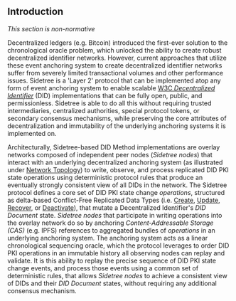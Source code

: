 ## Introduction

_This section is non-normative_

Decentralized ledgers (e.g. Bitcoin) introduced the first-ever solution to the chronological oracle problem, which unlocked the ability to create robust decentralized identifier networks. However, current approaches that utilize these event anchoring system to create decentralized identifier networks suffer from severely limited transactional volumes and other performance issues. Sidetree is a 'Layer 2' protocol that can be implemented atop any form of event anchoring system to enable scalable [W3C _Decentralized Identifier_](https://w3c.github.io/did-core/) (DID) implementations that can be fully open, public, and permissionless. Sidetree is able to do all this without requiring trusted intermediaries, centralized authorities, special protocol tokens, or secondary consensus mechanisms, while preserving the core attributes of decentralization and immutability of the underlying anchoring systems it is implemented on.

Architecturally, Sidetree-based DID Method implementations are overlay networks composed of independent peer nodes (_Sidetree nodes_) that interact with an underlying decentralized anchoring system (as illustrated under [Network Topology](#network-topology)) to write, observe, and process replicated DID PKI state operations using deterministic protocol rules that produce an eventually strongly consistent view of all DIDs in the network. The Sidetree protocol defines a core set of DID PKI state change _operations_, structured as delta-based Conflict-Free Replicated Data Types (i.e. [Create](#create), [Update](#update), [Recover](#recover), or [Deactivate](#deactivate)), that mutate a Decentralized Identifier's _DID Document_ state. _Sidetree nodes_ that participate in writing operations into the overlay network do so by anchoring _Content-Addressable Storage (CAS)_ (e.g. IPFS) references to aggregated bundles of _operations_ in an underlying anchoring system. The anchoring system acts as a linear chronological sequencing oracle, which the protocol leverages to order DID PKI operations in an immutable history all observing nodes can replay and validate. It is this ability to replay the precise sequence of DID PKI state change events, and process those events using a common set of deterministic rules, that allows _Sidetree nodes_ to achieve a consistent view of DIDs and their _DID Document_ states, without requiring any additional consensus mechanism.